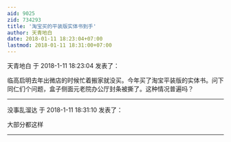 ```yaml
---
aid: 9025
zid: 734293
title: '淘宝买的平装版实体书到手'
author: 天青地白
date: 2018-01-11 18:23:04+07:00
lastmod: 2018-01-11 18:31:00+07:00
---
```


天青地白 于 2018-1-11 18:23:04 发表了：

临高启明去年出微店的时候忙着搬家就没买。今年买了淘宝平装版的实体书。问下同仁们个问题，盒子侧面元老院办公厅封条被撕了。这种情况普遍吗？

---------

没事乱溜达 于 2018-1-11 18:31:10 发表了：

大部分都这样

---------

